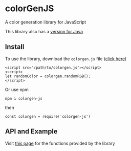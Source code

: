 # colorGenJS
A color generation library for JavaScript

This library also has a [version for Java](https://github.com/Real-John-Cheung/colorGenJava)

## Install
To use the library, download the `colorgen.js` file ([click here](hhttps://real-john-cheung.github.io/colorGenJS/dist/colorgen.js))
```
<script src="/path/to/colorgen.js"></script>
<script>
let randomColor = colorgen.randomRGB();
</script>
```

Or use npm
```
npm i colorgen-js
```
then
```
const colorgen = require('colorgen-js')
```

## API and Example
Visit [this page](https://real-john-cheung.github.io/colorGenJS/api/colorgen-js/1.0.0/module-ColorGen.html) for the functions provided by the library

